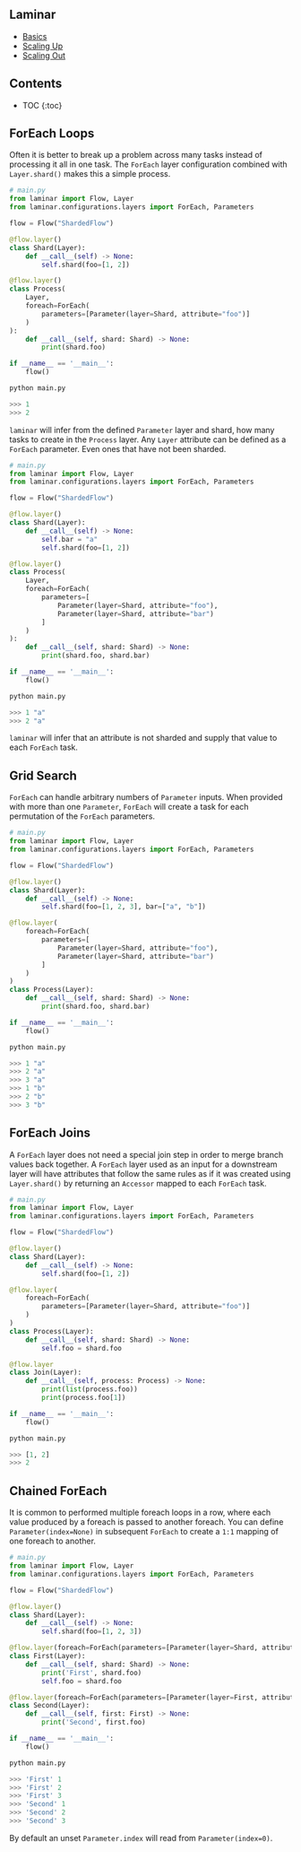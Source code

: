 ## Laminar

* [Basics](https://rchui.github.io/laminar/basics)
* [Scaling Up](https://rchui.github.io/laminar/scaling_up)
* [Scaling Out](https://rchui.github.io/laminar/scaling_out)

## Contents

* TOC
{:toc}


## ForEach Loops

Often it is better to break up a problem across many tasks instead of processing it all in one task. The `ForEach` layer configuration combined with `Layer.shard()` makes this a simple process.

```python
# main.py
from laminar import Flow, Layer
from laminar.configurations.layers import ForEach, Parameters

flow = Flow("ShardedFlow")

@flow.layer()
class Shard(Layer):
    def __call__(self) -> None:
        self.shard(foo=[1, 2])

@flow.layer()
class Process(
    Layer,
    foreach=ForEach(
        parameters=[Parameter(layer=Shard, attribute="foo")]
    )
):
    def __call__(self, shard: Shard) -> None:
        print(shard.foo)

if __name__ == '__main__':
    flow()
```

```python
python main.py

>>> 1
>>> 2
```

`laminar` will infer from the defined `Parameter` layer and shard, how many tasks to create in the `Process` layer. Any `Layer` attribute can be defined as a `ForEach` parameter. Even ones that have not been sharded.

```python
# main.py
from laminar import Flow, Layer
from laminar.configurations.layers import ForEach, Parameters

flow = Flow("ShardedFlow")

@flow.layer()
class Shard(Layer):
    def __call__(self) -> None:
        self.bar = "a"
        self.shard(foo=[1, 2])

@flow.layer()
class Process(
    Layer,
    foreach=ForEach(
        parameters=[
            Parameter(layer=Shard, attribute="foo"),
            Parameter(layer=Shard, attribute="bar")
        ]
    )
):
    def __call__(self, shard: Shard) -> None:
        print(shard.foo, shard.bar)

if __name__ == '__main__':
    flow()
```

```python
python main.py

>>> 1 "a"
>>> 2 "a"
```

`laminar` will infer that an attribute is not sharded and supply that value to each `ForEach` task.

## Grid Search

`ForEach` can handle arbitrary numbers of `Parameter` inputs. When provided with more than one `Parameter`, `ForEach` will create a task for each permutation of the `ForEach` parameters.

```python
# main.py
from laminar import Flow, Layer
from laminar.configurations.layers import ForEach, Parameters

flow = Flow("ShardedFlow")

@flow.layer()
class Shard(Layer):
    def __call__(self) -> None:
        self.shard(foo=[1, 2, 3], bar=["a", "b"])

@flow.layer(
    foreach=ForEach(
        parameters=[
            Parameter(layer=Shard, attribute="foo"),
            Parameter(layer=Shard, attribute="bar")
        ]
    )
)
class Process(Layer):
    def __call__(self, shard: Shard) -> None:
        print(shard.foo, shard.bar)

if __name__ == '__main__':
    flow()
```

```python
python main.py

>>> 1 "a"
>>> 2 "a"
>>> 3 "a"
>>> 1 "b"
>>> 2 "b"
>>> 3 "b"
```

## ForEach Joins

A `ForEach` layer does not need a special join step in order to merge branch values back together. A `ForEach` layer used as an input for a downstream layer will have attributes that follow the same rules as if it was created using `Layer.shard()` by returning an `Accessor` mapped to each `ForEach` task.

```python
# main.py
from laminar import Flow, Layer
from laminar.configurations.layers import ForEach, Parameters

flow = Flow("ShardedFlow")

@flow.layer()
class Shard(Layer):
    def __call__(self) -> None:
        self.shard(foo=[1, 2])

@flow.layer(
    foreach=ForEach(
        parameters=[Parameter(layer=Shard, attribute="foo")]
    )
)
class Process(Layer):
    def __call__(self, shard: Shard) -> None:
        self.foo = shard.foo

@flow.layer
class Join(Layer):
    def __call__(self, process: Process) -> None:
        print(list(process.foo))
        print(process.foo[1])

if __name__ == '__main__':
    flow()
```

```python
python main.py

>>> [1, 2]
>>> 2
```

## Chained ForEach

It is common to performed multiple foreach loops in a row, where each value produced by a foreach is passed to another foreach. You can define `Parameter(index=None)` in subsequent `ForEach` to create a `1:1` mapping of one foreach to another.

```python
# main.py
from laminar import Flow, Layer
from laminar.configurations.layers import ForEach, Parameters

flow = Flow("ShardedFlow")

@flow.layer()
class Shard(Layer):
    def __call__(self) -> None:
        self.shard(foo=[1, 2, 3])

@flow.layer(foreach=ForEach(parameters=[Parameter(layer=Shard, attribute="foo")]))
class First(Layer):
    def __call__(self, shard: Shard) -> None:
        print('First', shard.foo)
        self.foo = shard.foo

@flow.layer(foreach=ForEach(parameters=[Parameter(layer=First, attribute="foo", index=None)]))
class Second(Layer):
    def __call__(self, first: First) -> None:
        print('Second', first.foo)

if __name__ == '__main__':
    flow()
```

```python
python main.py

>>> 'First' 1
>>> 'First' 2
>>> 'First' 3
>>> 'Second' 1
>>> 'Second' 2
>>> 'Second' 3
```

By default an unset `Parameter.index` will read from `Parameter(index=0)`.
